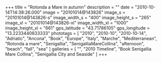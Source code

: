 +++
title = "Rotonda a Mare in autumn"
description = ""
date = "2010-10-14T14:38:26.000"
image = "20101014@143826"
image_s = "20101014@143826-s"
image_width_s = "400"
image_height_s = "265"
image_xl = "20101014@143826-xl"
image_width_xl = "1000"
image_height_xl = "661"
gps_latitude = "43.71786105"
gps_longitude = "13.2233440833333"
phototags = [ "2010", "2010-10", "2010-10-14", "Adriatic", "Ancona", "Book", "Europe", "Italy", "Marche", "Mediterranean", "Rotonda a mare", "Senigallia", "SenigalliaMareCollina", "afternoon", "beach", "fall", "sea" ]
galleries = [ "", "2010 Timeline", "Book Senigallia Mare Collina", "Senigallia City and Seaside" ]
+++

